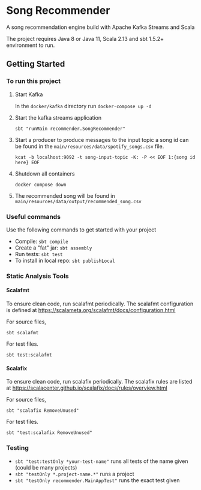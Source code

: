 # Song Recommender

A song recommendation engine build with Apache Kafka Streams and Scala

The project requires Java 8 or Java 11, Scala 2.13 and sbt 1.5.2+ environment to run.

## Getting Started

### To run this project

1. Start Kafka

    In the `docker/kafka` directory run `docker-compose up -d`

2. Start the kafka streams application 

    `sbt "runMain recommender.SongRecommender"`

3. Start a producer to produce messages to the input topic a song id can be found in the `main/resources/data/spotify_songs.csv` file.

   `kcat -b localhost:9092 -t song-input-topic -K: -P << EOF
    1:{song id here}
    EOF`

4. Shutdown all containers

    `docker compose down`

5. The recommended song will be found in `main/resources/data/output/recommended_song.csv`

### Useful commands

 Use the following commands to get started with your project

- Compile: `sbt compile`
- Create a "fat" jar: `sbt assembly`
- Run tests: `sbt test`
- To install in local repo: `sbt publishLocal`

### Static Analysis Tools

#### Scalafmt

To ensure clean code, run scalafmt periodically. The scalafmt configuration is defined at <https://scalameta.org/scalafmt/docs/configuration.html>

For source files,

`sbt scalafmt`

For test files.

`sbt test:scalafmt`

#### Scalafix

To ensure clean code, run scalafix periodically. The scalafix rules are listed at <https://scalacenter.github.io/scalafix/docs/rules/overview.html>

For source files,

`sbt "scalafix RemoveUnused"`

For test files.

`sbt "test:scalafix RemoveUnused"`

### Testing

- `sbt "test:testOnly *your-test-name"` runs all tests of the name given (could be many projects)
- `sbt "testOnly *.project-name.*"` runs a project
- `sbt "testOnly recommender.MainAppTest"` runs the exact test given
